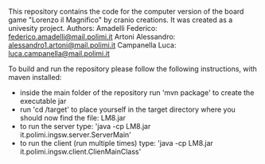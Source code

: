 This repository contains the code for the computer version of the board game "Lorenzo il Magnifico" by cranio creations.
It was created as a univesity project.
Authors:
Amadelli Federico: federico.amadelli@mail.polimi.it
Artoni Alessandro: alessandro1.artoni@mail.polimi.it
Campanella Luca: luca.campanella@mail.polimi.it

To build and run the repository please follow the following instructions, with maven installed:
- inside the main folder of the repository run 'mvn package' to create the executable jar
- run 'cd /target' to place yourself in the target directory where you should now find the file: LM8.jar
- to run the server type: 'java -cp LM8.jar it.polimi.ingsw.server.ServerMain'
- to run the client (run multiple times) type: 'java -cp LM8.jar it.polimi.ingsw.client.ClienMainClass'
